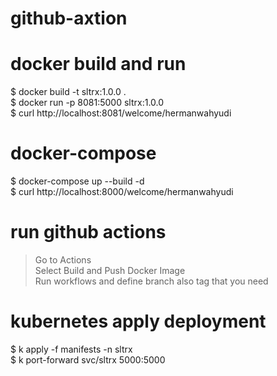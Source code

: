 # github-axtion

# docker build and run
$ docker build -t sltrx:1.0.0 . <br>
$ docker run -p 8081:5000 sltrx:1.0.0 <br>
$ curl http://localhost:8081/welcome/hermanwahyudi <br>

# docker-compose
$ docker-compose up --build -d <br>
$ curl http://localhost:8000/welcome/hermanwahyudi <br>

# run github actions
> Go to Actions <br>
> Select Build and Push Docker Image <br>
> Run workflows and define branch also tag that you need <br>

# kubernetes apply deployment
$ k apply -f manifests -n sltrx <br>
$ k port-forward svc/sltrx 5000:5000
